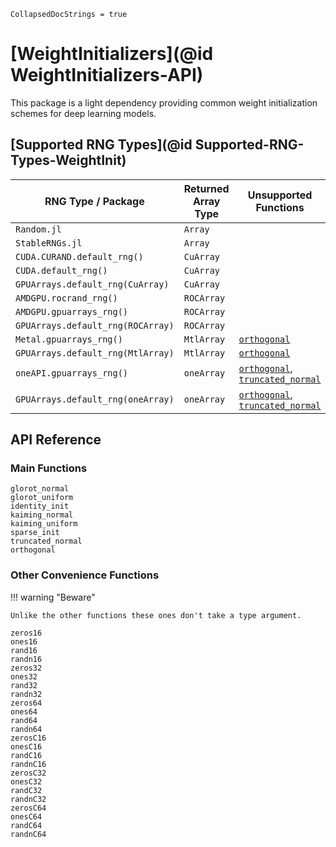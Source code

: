```@meta
CollapsedDocStrings = true
```

# [WeightInitializers](@id WeightInitializers-API)

This package is a light dependency providing common weight initialization schemes for deep
learning models.

## [Supported RNG Types](@id Supported-RNG-Types-WeightInit)

| **RNG Type / Package**            | **Returned Array Type** | **Unsupported Functions**                        |
| --------------------------------- | ----------------------- | ------------------------------------------------ |
| `Random.jl`                       | `Array`                 |                                                  |
| `StableRNGs.jl`                   | `Array`                 |                                                  |
| `CUDA.CURAND.default_rng()`       | `CuArray`               |                                                  |
| `CUDA.default_rng()`              | `CuArray`               |                                                  |
| `GPUArrays.default_rng(CuArray)`  | `CuArray`               |                                                  |
| `AMDGPU.rocrand_rng()`            | `ROCArray`              |                                                  |
| `AMDGPU.gpuarrays_rng()`          | `ROCArray`              |                                                  |
| `GPUArrays.default_rng(ROCArray)` | `ROCArray`              |                                                  |
| `Metal.gpuarrays_rng()`           | `MtlArray`              | [`orthogonal`](@ref)                             |
| `GPUArrays.default_rng(MtlArray)` | `MtlArray`              | [`orthogonal`](@ref)                             |
| `oneAPI.gpuarrays_rng()`          | `oneArray`              | [`orthogonal`](@ref), [`truncated_normal`](@ref) |
| `GPUArrays.default_rng(oneArray)` | `oneArray`              | [`orthogonal`](@ref), [`truncated_normal`](@ref) |

## API Reference

### Main Functions

```@docs
glorot_normal
glorot_uniform
identity_init
kaiming_normal
kaiming_uniform
sparse_init
truncated_normal
orthogonal
```

### Other Convenience Functions

!!! warning "Beware"

    Unlike the other functions these ones don't take a type argument.

```@docs
zeros16
ones16
rand16
randn16
zeros32
ones32
rand32
randn32
zeros64
ones64
rand64
randn64
zerosC16
onesC16
randC16
randnC16
zerosC32
onesC32
randC32
randnC32
zerosC64
onesC64
randC64
randnC64
```
